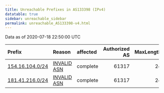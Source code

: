 ```yaml
---
title: Unreachable Prefixes in AS133398 (IPv4)
datatable: true
sidebar: unreachable_sidebar
permalink: unreachable_AS133398-v4.html
---
```


Data as of 2020-07-18 22:50:00 UTC


<div class="datatable-begin"></div>

| Prefix                                                   | Reason                                                                                                  | affected   |   Authorized AS |   MaxLength | Anchor                                           |   unreachable /24s |
|:---------------------------------------------------------|:--------------------------------------------------------------------------------------------------------|:-----------|----------------:|------------:|:-------------------------------------------------|-------------------:|
| [154.16.104.0/24](https://stat.ripe.net/154.16.104.0/24) | [INVALID ASN](https://rpki-validator.ripe.net/announcement-preview?asn=AS133398&prefix=154.16.104.0/24) | complete   |           61317 |          24 | [AfriNIC](unreachable_AfriNIC_RPKI_Root-v4.html) |                  1 |
| [181.41.216.0/24](https://stat.ripe.net/181.41.216.0/24) | [INVALID ASN](https://rpki-validator.ripe.net/announcement-preview?asn=AS133398&prefix=181.41.216.0/24) | complete   |           61317 |          24 | [LACNIC](unreachable_LACNIC_RPKI_Root-v4.html)   |                  1 |

<div class="datatable-end"></div>